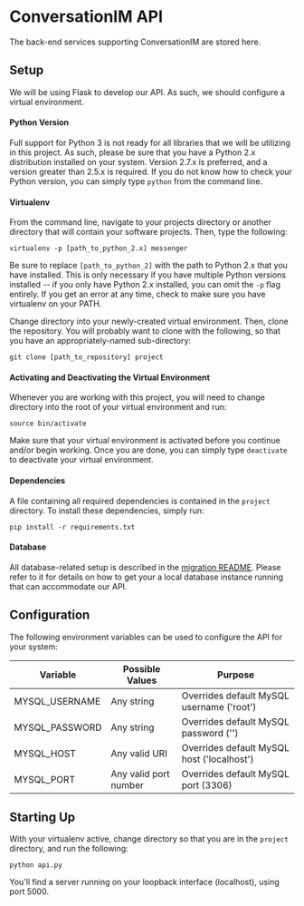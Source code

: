 # ConversationIM API

The back-end services supporting ConversationIM are stored here.

## Setup

We will be using Flask to develop our API. As such, we should configure a virtual environment.

#### Python Version

Full support for Python 3 is not ready for all libraries that we will be utilizing in this project. As such,
please be sure that you have a Python 2.x distribution installed on your system. Version 2.7.x is
preferred, and a version greater than 2.5.x is required. If you do not know how to check your Python version, you can simply type `python` from
the command line.

#### Virtualenv

From the command line, navigate to your projects directory or another directory that will contain your software projects. Then, type the following:

```
virtualenv -p [path_to_python_2.x] messenger
```

Be sure to replace `[path_to_python_2]` with the path to Python 2.x that you have installed. This is only necessary if you have multiple Python versions installed -- if you only have Python 2.x installed, you can omit the `-p` flag entirely. If you get an error at any time, check to make sure you have virtualenv on your PATH.

Change directory into your newly-created virtual environment. Then, clone the repository. You will probably want to clone with the following, so that you have an appropriately-named sub-directory:

```
git clone [path_to_repository] project
```

#### Activating and Deactivating the Virtual Environment

Whenever you are working with this project, you will need to change directory into the root of your virtual environment and run:

```
source bin/activate
```

Make sure that your virtual environment is activated before you continue and/or begin working. Once you are done, you can simply type `deactivate` to deactivate your virtual environment.

#### Dependencies

A file containing all required dependencies is contained in the `project` directory. To install these dependencies, simply run:

```
pip install -r requirements.txt
```

#### Database

All database-related setup is described in the [migration README](/database/README.md). Please refer to it for details on how to get your a local database instance running that can accommodate our API.

## Configuration

The following environment variables can be used to configure the API for your system:

| Variable | Possible Values | Purpose |
| -------- | --------------- | ------- |
| MYSQL_USERNAME | Any string | Overrides default MySQL username ('root') |
| MYSQL_PASSWORD | Any string | Overrides default MySQL password ('') |
| MYSQL_HOST | Any valid URI | Overrides default MySQL host ('localhost') |
| MYSQL_PORT | Any valid port number | Overrides default MySQL port (3306) |

## Starting Up

With your virtualenv active, change directory so that you are in the `project` directory, and run the following:

```
python api.py
```

You'll find a server running on your loopback interface (localhost), using port 5000.

